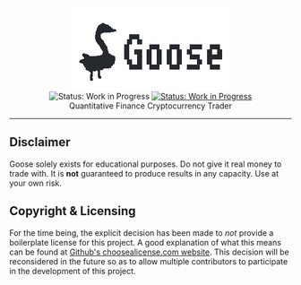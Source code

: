 <div align="center">
  <div>
    <img src="./logo.png" alt="Goose" style="display: block;"/>
  </div>

  <div>
    <img src="https://img.shields.io/badge/status-Work in Progress-blue.svg" alt="Status: Work in Progress"/>
    <a href="./COPYRIGHT"><img src="https://img.shields.io/badge/license-Copyright © 2020 Luke Hollenback-black.svg" alt="Status: Work in Progress"/></a>
  </div>
  
  <div>
    Quantitative Finance Cryptocurrency Trader
  </div>
</div>

<hr>

## Disclaimer

Goose solely exists for educational purposes. Do not give it real money to trade with. It is **not**
guaranteed to produce results in any capacity. Use at your own risk.

## Copyright & Licensing

For the time being, the explicit decision has been made to *not* provide a boilerplate license for
this project. A good explanation of what this means can be found at
[Github's choosealicense.com website](https://choosealicense.com/no-permission/). This decision
will be reconsidered in the future so as to allow multiple contributors to participate in the
development of this project.